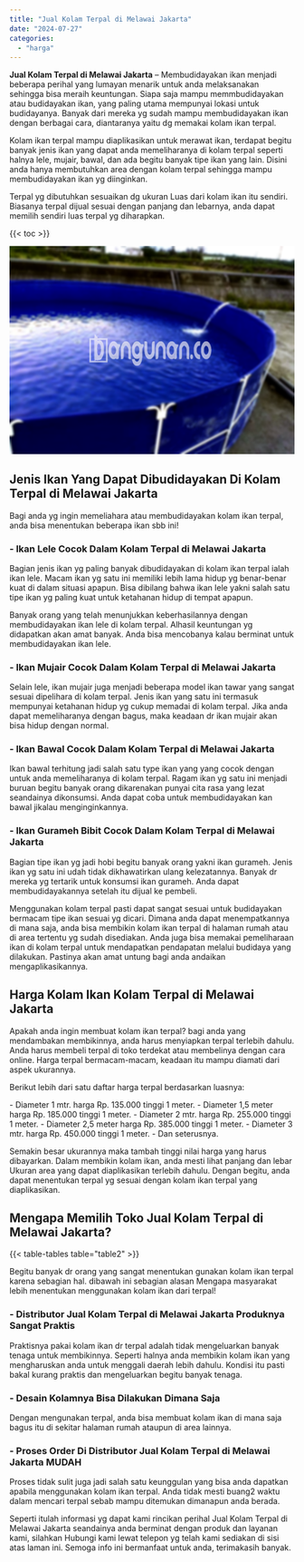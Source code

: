 ```yaml
---
title: "Jual Kolam Terpal di Melawai Jakarta"
date: "2024-07-27"
categories: 
  - "harga"
---
```


**Jual Kolam Terpal di Melawai Jakarta** – Membudidayakan ikan menjadi beberapa perihal yang lumayan menarik untuk anda melaksanakan sehingga bisa meraih keuntungan. Siapa saja mampu memmbudidayakan atau budidayakan ikan, yang paling utama mempunyai lokasi untuk budidayanya. Banyak dari mereka yg sudah mampu membudidayakan ikan dengan berbagai cara, diantaranya yaitu dg memakai kolam ikan terpal.

Kolam ikan terpal mampu diaplikasikan untuk merawat ikan, terdapat begitu banyak jenis ikan yang dapat anda memeliharanya di kolam terpal seperti halnya lele, mujair, bawal, dan ada begitu banyak tipe ikan yang lain. Disini anda hanya membutuhkan area dengan kolam terpal sehingga mampu membudidayakan ikan yg diinginkan.

Terpal yg dibutuhkan sesuaikan dg ukuran Luas dari kolam ikan itu sendiri. Biasanya terpal dijual sesuai dengan panjang dan lebarnya, anda dapat memilih sendiri luas terpal yg diharapkan.

{{< toc >}}

![Jual Kolam Terpal di Melawai Jakarta](/images/jual-kolam-terpal-57.png)

## Jenis Ikan Yang Dapat Dibudidayakan Di Kolam Terpal di Melawai Jakarta

Bagi anda yg ingin memeliahara atau membudidayakan kolam ikan terpal, anda bisa menentukan beberapa ikan sbb ini!

### \- Ikan Lele Cocok Dalam Kolam Terpal di Melawai Jakarta

Bagian jenis ikan yg paling banyak dibudidayakan di kolam ikan terpal ialah ikan lele. Macam ikan yg satu ini memiliki lebih lama hidup yg benar-benar kuat di dalam situasi apapun. Bisa dibilang bahwa ikan lele yakni salah satu tipe ikan yg paling kuat untuk ketahanan hidup di tempat apapun.

Banyak orang yang telah menunjukkan keberhasilannya dengan membudidayakan ikan lele di kolam terpal. Alhasil keuntungan yg didapatkan akan amat banyak. Anda bisa mencobanya kalau berminat untuk membudidayakan ikan lele.

### \- Ikan Mujair Cocok Dalam Kolam Terpal di Melawai Jakarta

Selain lele, ikan mujair juga menjadi beberapa model ikan tawar yang sangat sesuai dipelihara di kolam terpal. Jenis ikan yang satu ini termasuk mempunyai ketahanan hidup yg cukup memadai di kolam terpal. Jika anda dapat memeliharanya dengan bagus, maka keadaan dr ikan mujair akan bisa hidup dengan normal.

### \- Ikan Bawal Cocok Dalam Kolam Terpal di Melawai Jakarta

Ikan bawal terhitung jadi salah satu type ikan yang yang cocok dengan untuk anda memeliharanya di kolam terpal. Ragam ikan yg satu ini menjadi buruan begitu banyak orang dikarenakan punyai cita rasa yang lezat seandainya dikonsumsi. Anda dapat coba untuk membudidayakan kan bawal jikalau menginginkannya.

### \- Ikan Gurameh Bibit Cocok Dalam Kolam Terpal di Melawai Jakarta

Bagian tipe ikan yg jadi hobi begitu banyak orang yakni ikan gurameh. Jenis ikan yg satu ini udah tidak dikhawatirkan ulang kelezatannya. Banyak dr mereka yg tertarik untuk konsumsi ikan gurameh. Anda dapat membudidayakannya setelah itu dijual ke pembeli.

Menggunakan kolam terpal pasti dapat sangat sesuai untuk budidayakan bermacam tipe ikan sesuai yg dicari. Dimana anda dapat menempatkannya di mana saja, anda bisa membikin kolam ikan terpal di halaman rumah atau di area tertentu yg sudah disediakan. Anda juga bisa memakai pemeliharaan ikan di kolam terpal untuk mendapatkan pendapatan melalui budidaya yang dilakukan. Pastinya akan amat untung bagi anda andaikan mengaplikasikannya.

## Harga Kolam Ikan Kolam Terpal di Melawai Jakarta

Apakah anda ingin membuat kolam ikan terpal? bagi anda yang mendambakan membikinnya, anda harus menyiapkan terpal terlebih dahulu. Anda harus membeli terpal di toko terdekat atau membelinya dengan cara online. Harga terpal bermacam-macam, keadaan itu mampu diamati dari aspek ukurannya.

Berikut lebih dari satu daftar harga terpal berdasarkan luasnya:

\- Diameter 1 mtr. harga Rp. 135.000 tinggi 1 meter. - Diameter 1,5 meter harga Rp. 185.000 tinggi 1 meter. - Diameter 2 mtr. harga Rp. 255.000 tinggi 1 meter. - Diameter 2,5 meter harga Rp. 385.000 tinggi 1 meter. - Diameter 3 mtr. harga Rp. 450.000 tinggi 1 meter. - Dan seterusnya.

Semakin besar ukurannya maka tambah tinggi nilai harga yang harus dibayarkan. Dalam membikin kolam ikan, anda mesti lihat panjang dan lebar Ukuran area yang dapat diaplikasikan terlebih dahulu. Dengan begitu, anda dapat menentukan terpal yg sesuai dengan kolam ikan terpal yang diaplikasikan.

## Mengapa Memilih Toko Jual Kolam Terpal di Melawai Jakarta?

{{< table-tables table="table2" >}}

Begitu banyak dr orang yang sangat menentukan gunakan kolam ikan terpal karena sebagian hal. dibawah ini sebagian alasan Mengapa masyarakat lebih menentukan menggunakan kolam ikan dari terpal!

### \- Distributor Jual Kolam Terpal di Melawai Jakarta Produknya Sangat Praktis

Praktisnya pakai kolam ikan dr terpal adalah tidak mengeluarkan banyak tenaga untuk membikinnya. Seperti halnya anda membikin kolam ikan yang mengharuskan anda untuk menggali daerah lebih dahulu. Kondisi itu pasti bakal kurang praktis dan mengeluarkan begitu banyak tenaga.

### \- Desain Kolamnya Bisa Dilakukan Dimana Saja

Dengan mengunakan terpal, anda bisa membuat kolam ikan di mana saja bagus itu di sekitar halaman rumah ataupun di area lainnya.

### \- Proses Order Di Distributor Jual Kolam Terpal di Melawai Jakarta MUDAH

Proses tidak sulit juga jadi salah satu keunggulan yang bisa anda dapatkan apabila menggunakan kolam ikan terpal. Anda tidak mesti buang2 waktu dalam mencari terpal sebab mampu ditemukan dimanapun anda berada.

Seperti itulah informasi yg dapat kami rincikan perihal Jual Kolam Terpal di Melawai Jakarta seandainya anda berminat dengan produk dan layanan kami, silahkan Hubungi kami lewat telepon yg telah kami sediakan di sisi atas laman ini. Semoga info ini bermanfaat untuk anda, terimakasih banyak.
